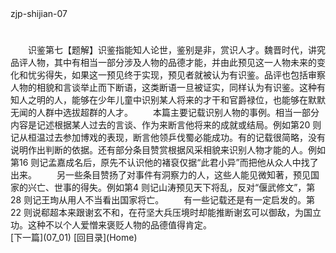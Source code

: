  <meta HTTP-EQUIV="Content-Type" CONTENT="text/html; charset=utf-8">
zjp-shijian-07
<h1 class="break"></h1>
　　识鉴第七【题解】识鉴指能知人论世，鉴别是非，赏识人才。魏晋时代，讲究品评人物，其中有相当一部分涉及人物的品德才能，并由此预见这一人物未来的变化和忧劣得失，如果这一预见终于实现，预见者就被认为有识鉴。品评也包括审察人物的相貌和言谈举止而下断语，这类断语一旦被证实，同样认为有识鉴。这种有知人之明的人，能够在少年儿童中识别某人将来的才干和官爵禄位，也能够在默默无闻的人群中选拔超群的人才。
　　本篇主要记载识别人物的事例。相当一部分内容是记述根据某人过去的言谈、作为来断言他将来的成就或结局。例如第20 则记从桓温过去参加博戏的表现，断言他领乒伐蜀必能成功。有的记载很简略，没有说明作出判断的依据。还有部分条目赞赏根据风采相貌来识别人物才能的人。例如第16 则记孟嘉成名后，原先不认识他的褚裒仅据“此君小异”而把他从众人中找了出来。
　　另一些条目赞扬了对事件有洞察力的人，这些人能见微知著，预见国家的兴亡、世事的得失。例如第4 则记山涛预见天下将乱，反对“偃武修文”，第28 则记王珣从用人不当看出国家将亡。
　　有一些记载还是有一定启发的。第22 则说郗超本来跟谢玄不和，在苻坚大兵压境时却能推断谢玄可以御敌，为国立功。这种不以个人爱憎来褒贬人物的品德值得肯定。
<br>[下一篇](07_01) [回目录](Home)
